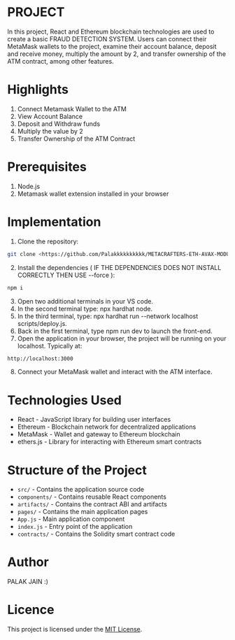 # PROJECT
In this project, React and Ethereum blockchain technologies are used to create a basic FRAUD DETECTION SYSTEM. Users can connect their MetaMask wallets to the project, examine their account balance, deposit and receive money, multiply the amount by 2, and transfer ownership of the ATM contract, among other features.

# Highlights
1. Connect Metamask Wallet to the ATM
2. View Account Balance
3. Deposit and Withdraw funds
4. Multiply the value by 2
5. Transfer Ownership of the ATM Contract

# Prerequisites
1. Node.js
2. Metamask wallet extension installed in your browser

# Implementation
1. Clone the repository:
   
```bash
git clone <https://github.com/Palakkkkkkkkkk/METACRAFTERS-ETH-AVAX-MODULE-2.git>
```

2. Install the dependencies ( IF THE DEPENDENCIES DOES NOT INSTALL CORRECTLY THEN USE --force ):

```bash
npm i
```

3. Open two additional terminals in your VS code.
4. In the second terminal type: npx hardhat node.
5. In the third terminal, type: npx hardhat run --network localhost scripts/deploy.js.
6. Back in the first terminal, type npm run dev to launch the front-end.
7. Open the application in your browser, the project will be running on your localhost. Typically at:

```bash
http://localhost:3000
```

8. Connect your MetaMask wallet and interact with the ATM interface.

# Technologies Used

- React - JavaScript library for building user interfaces
- Ethereum - Blockchain network for decentralized applications
- MetaMask - Wallet and gateway to Ethereum blockchain
- ethers.js - Library for interacting with Ethereum smart contracts

# Structure of the Project

- `src/` - Contains the application source code
- `components/` - Contains reusable React components
- `artifacts/` - Contains the contract ABI and artifacts
- `pages/` - Contains the main application pages
- `App.js` - Main application component
- `index.js` - Entry point of the application
- `contracts/` - Contains the Solidity smart contract code

# Author
PALAK JAIN :)

# Licence
This project is licensed under the [MIT License](LICENSE).

